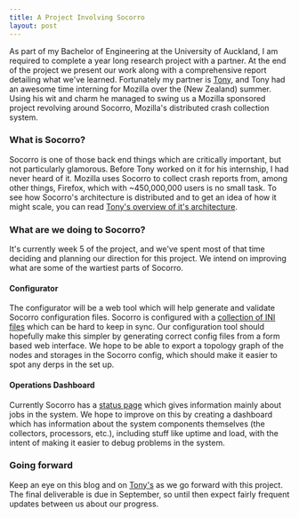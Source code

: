 ```yaml
---
title: A Project Involving Socorro
layout: post
---
```


As part of my Bachelor of Engineering at the University of Auckland, I am
required to complete a year long research project with a partner. At the end of
the project we present our work along with a comprehensive report detailing what
we've learned. Fortunately my partner is [Tony](http://rfw.name), and Tony had
an awesome time interning for Mozilla over the (New Zealand) summer. Using his
wit and charm he managed to swing us a Mozilla sponsored project revolving
around Socorro, Mozilla's distributed crash collection system.

### What is Socorro?

Socorro is one of those back end things which are critically important, but not
particularly glamorous. Before Tony worked on it for his internship, I had never
heard of it. Mozilla uses Socorro to collect crash reports from, among other
things, Firefox, which with ~450,000,000 users is no small task. To see how
Socorro's architecture is distributed and to get an idea of how it might scale,
you can read [Tony's overview of it's
architecture](http://rfw.name/blog/2013/04/07/making_socorro_easy.html).

### What are we doing to Socorro?

It's currently week 5 of the project, and we've spent most of that time deciding
and planning our direction for this project. We intend on improving what are
some of the wartiest parts of Socorro.

#### Configurator

The configurator will be a web tool which will help generate and validate
Socorro configuration files. Socorro is configured with a [collection of INI
files](https://github.com/mozilla/socorro/tree/master/config) which can be hard
to keep in sync. Our configuration tool should hopefully make this simpler by
generating correct config files from a form based web interface. We hope to be
able to export a topology graph of the nodes and storages in the Socorro config,
which should make it easier to spot any derps in the set up.

#### Operations Dashboard

Currently Socorro has a [status page](https://crash-stats.mozilla.com/status)
which gives information mainly about jobs in the system. We hope to improve on
this by creating a dashboard which has information about the system components
themselves (the collectors, processors, etc.), including stuff like uptime and
load, with the intent of making it easier to debug problems in the system.

### Going forward

Keep an eye on this blog and on [Tony's](http://rfw.name) as we go forward with
this project. The final deliverable is due in September, so until then expect
fairly frequent updates between us about our progress.
